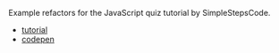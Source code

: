Example refactors for the JavaScript quiz tutorial by SimpleStepsCode.

- [tutorial](https://simplestepscode.com/javascript-quiz-tutorial)
- [codepen](https://codepen.io/yaphi1/pen/NpZvJp)

